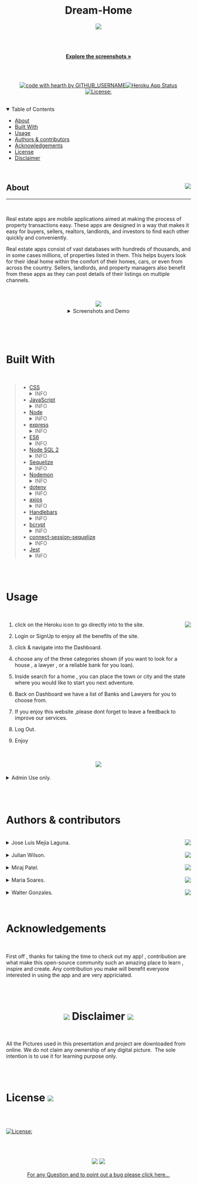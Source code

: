   <br/>
  <br/>





  
  <div align="center">
  
  # Dream-Home


  <a href="https://github.com/miraj00/Dream-Home.git"><img src="https://img.icons8.com/cute-clipart/128/000000/github.png"/></a>
  
  <br/>
  <br/>
  
  <a href="#about"><strong>Explore the screenshots »</strong></a>
  <br/>
  <br/>
  
  </div>
  
  
  
  <div align="center">
  <br/>
  


  [![code with hearth by GITHUB_USERNAME](https://img.shields.io/badge/%3C%2F%3E%20with%20%E2%99%A5%20by-miraj00--mejialaguna--juju69--walterlaw19--soaresmaria-ff1414.svg?style=flat-square)](https://github.com/miraj00/Dream-Home.git)[![Heroku App Status](https://img.shields.io/badge/%E2%86%91_Deploy_to-Heroku-7056bf.svg?style=flat)](https://sheltered-eyrie-12242.herokuapp.com/)
  [![License:](https://img.shields.io/badge/License-MPL%202.0-brightgreen.svg)](https://opensource.org/licenses/MPL-2.0)
    
  </div>
  
  <br/>
  
  <details open="open">
  <summary>Table of Contents</summary>
  
  - [About](#about)
  - [Built With](#built-with)
  - [Usage](#Usage)
  - [Authors & contributors](#Authors--contributors)
  - [Acknowledgements](#Acknowledgements)
  - [License](#License) 
  - [Disclaimer](#Disclaimer) 
  
  </details>  
  
  <br/>
  
  ## <div>  About <img align="right" src="https://img.icons8.com/plasticine/100/000000/about.png"/></div>

  ---
  

  <br/>

 Real estate apps are mobile applications aimed at making the process of property transactions easy. These apps are designed in a way that makes it easy for buyers, sellers, realtors, landlords, and investors to find each other quickly and conveniently.

 Real estate apps consist of vast databases with hundreds of thousands, and in some cases millions, of properties listed in them. This helps buyers look for their ideal home within the comfort of their homes, cars, or even from across the country. Sellers, landlords, and property managers also benefit from these apps as they can post details of their listings on multiple channels.

  <br/>
  <br/>

  <div align="center"><img src="https://img.icons8.com/fluency/48/000000/macbook-pictures.png"/></div>  

  
  <details align="center">
     <summary>Screenshots and Demo</summary>

  <br/> 
  
  <img src="public/assets/images/readme-img/img-1.png"/> 
  <br/>
  <br/>
  <img src="public/assets/images/readme-img/img-2.png"/> 
  <br/>
  <br/>
  <img src="public/assets/images/readme-img/img-3.png"/> 
  <br/>
  <br/>
  <img src="public/assets/images/readme-img/img-4.png"/> 
  <br/>
  <br/>
  <img src="public/assets/images/readme-img/img-5.png"/> 
  <br/>
  <br/>
  <img src="public/assets/images/readme-img/img-6.png"/> 
  <br/>
  <br/>
  <img src="public/assets/images/readme-img/img-7.png"/> 
  <br/>
  <br/>

  <br>
  <br>
  

 <a align="center" href= "https://www.awesomescreenshot.com/video/5448464?key=226c1ccf2356ce4a29794751df356d50"><img src="https://img.icons8.com/external-justicon-lineal-color-justicon/128/000000/external-video-notifications-justicon-lineal-color-justicon.png"/></a>

please to watch the A walkthrough video demonstrating the functionality of the application. <a href= "https://www.awesomescreenshot.com/video/5448464?key=226c1ccf2356ce4a29794751df356d50">click here</a>

  </details>
  
  <br/>
  <br/>
  <br/>
  <br/>
  
  
  # Built With
  

  <br/>

> - <a href="https://www.w3schools.com/css/">CSS</a>
    <details>
        <summary>INFO</summary>
        <ul>
            <li> is a programming language used primarily by Web browsers to create a dynamic and interactive experience for the user
        </ul>
    </details> 
> - <a href="https://developer.mozilla.org/en-US/docs/Mozilla/Add-ons/WebExtensions/API">JavaScript</a>
    <details>
        <summary>INFO</summary>
            <ul>
                <li> language for describing the presentation of Web pages, including colors, layout, and fonts. It allows one to adapt the presentation to different types of devices, such as large screens, small screens, or printers. 
            </ul>
        </details> 
> - <a href="https://nodejs.org/en/">Node</a>
    <details>
        <summary>INFO</summary>
            <ul>
                <li> Node.js is an open-source and cross-platform JavaScript runtime environment. is primarily used for non-blocking, event-driven servers, due to its single-threaded nature. It's used for traditional web sites and back-end API services, but was designed with real-time, push-based architectures in mind.
            </ul>
        </details> 
> - <a href="https://www.tutorialspoint.com/nodejs/nodejs_express_framework.htm">express</a>
        <details>
            <summary>INFO</summary>
             <ul>
                <li> Express is to provide server-side logic for web and mobile applications, and as such it's used all over the place.
            </ul>
        </details>
> - <a href="https://www.w3schools.com/js/js_es6.asp">ES6</a>
    <details>
        <summary>INFO</summary>
             <ul>
                <li> JavaScript ES6 brings new syntax and new awesome features to make your code more modern and more readable. It allows you to write less code and do more. ES6 introduces us to many great features like arrow functions, template strings, class destruction, Modules… and more
            </ul>
        </details>    
> - <a href="https://www.npmjs.com/package/mysql2">Node SQL 2</a>
    <details>
        <summary>INFO</summary>
             <ul>
                <li>  it is the standard language for relational database management systems. SQL statements are used to perform tasks such as update data on a database, or retrieve data from a database.
            </ul>
        </details>
> - <a href="https://sequelize.org/v3/">Sequelize</a>
    <details>
        <summary>INFO</summary>
             <ul>
                <li> Sequelize is a powerful library in Javascript that makes it easy to manage a SQL database. Sequelize can layer over different protocols, but here we'll use PostgreSQL. At its core, Sequelize is an Object-Relational Mapper – meaning that it maps an object syntax onto our database schemas. Sequelize uses Node.
            </ul>
        </details>
> - <a href="https://www.npmjs.com/package/nodemon">Nodemon</a>
    <details>
        <summary>INFO</summary>
             <ul>
                <li> nodemon is a tool that helps develop node. js based applications by automatically restarting the node application when file changes in the directory are detected. nodemon does not require any additional changes to your code or method of development.
            </ul>
        </details>
> - <a href="https://www.npmjs.com/package/dotenv">dotenv</a>
    <details>
        <summary>INFO</summary>
             <ul>
                <li> dotenv allows you to separate secrets from your source code. This is useful in a collaborative environment (e.g., work, or open source) where you may not want to share your database login credentials with other people. Instead, you can share the source code while allowing other people to create their own 
            </ul>
        </details>
> - <a href="https://www.npmjs.com/package//axios">axios</a>
    <details>
        <summary>INFO</summary>
             <ul>
                <li> Axios is a Javascript library used to make HTTP requests from node.js or XMLHttpRequests from the browser and it supports the Promise API that is native to JS ES6. It can be used intercept HTTP requests and responses and enables client-side protection against XSRF. It also has the ability to cancel requests. 
            </ul>
        </details>
> - <a href="https://www.npmjs.com/package/express-session">Handlebars</a>
    <details>
        <summary>INFO</summary>
             <ul>
                <li> Handlebars is a simple templating language. It uses a template and an input object to generate HTML or other text formats. Handlebars templates look like regular text with embedded Handlebars expressions.
            </ul>
        </details>
> - <a href="https://www.npmjs.com/package/bcrypt">bcrypt</a>
    <details>
        <summary>INFO</summary>
             <ul>
                <li> Yhe bcrypt hashing function allows us to build a password security platform that scales with computation power and always hashes every password with a salt.
            </ul>
        </details>
> - <a href="https://www.npmjs.com/package/connect-session-sequelize">connect-session-sequelize</a>
    <details>
        <summary>INFO</summary>
             <ul>
                <li> A connect module based on a fork of sequelize-restful that adds a one level of associative capability to a restful API. It also lets you define which model should be exposed through this restful API.
            </ul>
    </details>
> - <a href="https://www.npmjs.com/package/jest">Jest</a>
    <details>
        <summary>INFO</summary>
             <ul>
                <li> Jest is an open-source testing framework built on JavaScript, designed majorly to work with React and React Native based web applications. Often, unit tests are not very useful when run on the frontend of any software. This is mostly because unit tests for the front-end require extensive, time-consuming configuration.
            </ul>
    </details>




  <br/>
  <br/>
  
  #  Usage 
  

  <br/>
    

   1. click on the Heroku icon to go directly into to the site.<a href="https://sheltered-eyrie-12242.herokuapp.com/" ><img src="https://www.vectorlogo.zone/logos/heroku/heroku-ar21.svg" height="45px"   align="right"/> </a>


   2. Login or SignUp to enjoy all the benefits of the site.
   3. click & navigate into the Dashboard.
   4. choose any of the three categories shown (if you want to look for a house , a lawyer , or a reliable bank for you loan).
   5. Inside search for a home , you can place the town or city and the state where you would like to start you next adventure.
   6. Back on Dashboard we have a list of Banks and Lawyers for you to choose from.
   7. If you enjoy this website ,please dont forget to leave a feedback to improve our services.
   8. Log Out.
   9. Enjoy  

  
  <br/>
  <br/>

  <div align="center">
  <img  src="https://img.icons8.com/external-itim2101-flat-itim2101/64/000000/external-administrator-internet-of-things-itim2101-flat-itim2101.png"/>
  </div>

  <br>

 <details >
    <summary>Admin Use only.  </summary>
        <ul>
            <li> Please make sure you are logged in, to be able to make changes on the DataBase.
            <li> To add , update or delete info for Banks options use this link. [ https://sheltered-eyrie-12242.herokuapp.com/bank/add-bank ]
                <li> To add , update or delete info for Lawyer option use the fallowing link. [ https://sheltered-eyrie-12242.herokuapp.com/lawyer/add-lawyer]
        </ul>  
 </details>

  <br/>
  <br/>
  <br/>
  
  
  #  Authors & contributors
  

  <br/>



   <details>
  <summary>Jose Luis Mejia Laguna.  <a href="https://github.com/mejialaguna?tab=repositories"  ><img src="https://img.icons8.com/clouds/32/000000/github.png" align="right"/> </a></summary>
    <ul>
        <li> Google map API Post & Get request && Realty in us DB Post and Get Routes , js Models and Handlebars files related to search houses portion.
    </ul>  
  
  </details>

  <br/>


   <details>
  <summary>Julian Wilson.  <a href="https://github.com/juju669?tab=repositories"  ><img src="https://img.icons8.com/clouds/32/000000/github.png" align="right"/></a></summary>
    <ul>
        <li> JS Bank Get ,Post , Update , Delete Route Author , Js models & Handlebars files related to Banks info portion.
    </ul>  
  
  </details>

  <br/>


   <details>
  <summary> Miraj Patel. <a href="https://github.com/miraj00?tab=repositories"  ><img src="https://img.icons8.com/clouds/32/000000/github.png" align="right"/></a></summary>
    <ul>
        <li> JS Lawyer Get ,Post , Update , Delete Route Author , Js models & Handlebars files related to the Lawyer info portion.
    </ul> 
  
  </details>  

  <br/> 
 

  

  <details>
  <summary>Maria Soares.  <a href="https://github.com/soaresmaria?tab=repositories"  ><img src="https://img.icons8.com/clouds/32/000000/github.png" align="right"/></a></summary>
    <ul>
        <li> Wild Card (helped every one)
    </ul>  
  
  </details> 

  <br/>
 
  <details>
  <summary>Walter Gonzales.  <a href="https://github.com/walterlaw19?tab=repositories"  ><img src="https://img.icons8.com/clouds/32/000000/github.png" align="right"/> </a></summary>
    <ul>
        <li> contact portion of the site routes && js Models
    </ul>  
  
  </details>



  <br/>
  <br/>

  # Acknowledgements
  

  <br/>

First off , thanks for taking the time to check out my app! , contribution are what make this open-source community such an amazing place to learn , inspire and create. Any contribution you make will benefit everyone interested in using the app and are very appriciated.



  <br/>
  <br/>
  

  # <div align="center"> <img src="https://img.icons8.com/officel/40/000000/disclaimer.png" /> Disclaimer <img src="https://img.icons8.com/fluency/48/000000/disclaimer.png"/></div>
  
  </br>


  
  All the Pictures used in this presentation and project are downloaded from online.​ We do not claim any ownership of any digital picture. ​
    The sole intention is to use it for learning purpose only.
     
 
   <br/>
   <br/>

  
  # License <img src="https://img.icons8.com/external-inipagistudio-lineal-color-inipagistudio/80/000000/external-license-school-counseling-inipagistudio-lineal-color-inipagistudio.png"/>
  
  <br/>



  <br>

 [![License:](https://img.shields.io/badge/License-MPL%202.0-brightgreen.svg)](https://opensource.org/licenses/MPL-2.0)

 <br/>
 <br/>
 <br/>

 <div align="center">
  <img src="https://img.icons8.com/external-vitaliy-gorbachev-lineal-vitaly-gorbachev/60/000000/external-question-online-learning-vitaliy-gorbachev-lineal-vitaly-gorbachev.png"/>
<img src="https://img.icons8.com/external-inipagistudio-lineal-color-inipagistudio/64/000000/external-bugs-summer-at-home-inipagistudio-lineal-color-inipagistudio.png"/>
</div>

<br/>
<div align="center">
<a href="https://github.com/miraj00/Dream-Home/issues/7" >For any Question and to point out a bug please click here...</a> 
</div>